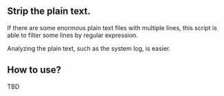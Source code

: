 Strip the plain text.
----

If there are some enormous plain text files with multiple lines, this script is able to filter some lines by regular expression.

Analyzing the plain text, such as the system log, is easier.

How to use?
-----

TBD
